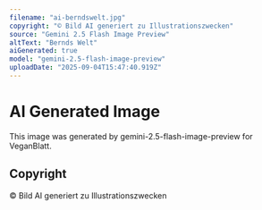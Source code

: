 ```yaml
---
filename: "ai-berndswelt.jpg"
copyright: "© Bild AI generiert zu Illustrationszwecken"
source: "Gemini 2.5 Flash Image Preview"
altText: "Bernds Welt"
aiGenerated: true
model: "gemini-2.5-flash-image-preview"
uploadDate: "2025-09-04T15:47:40.919Z"
---
```


# AI Generated Image

This image was generated by gemini-2.5-flash-image-preview for VeganBlatt.

## Copyright
© Bild AI generiert zu Illustrationszwecken
